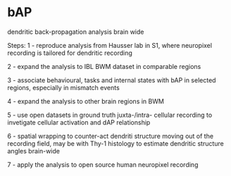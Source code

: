 # bAP  
dendritic back-propagation analysis brain wide

Steps:
1 - reproduce analysis from Hausser lab in S1, where neuropixel recording is tailored for dendritic recording

2 - expand the analysis to IBL BWM dataset in comparable regions

3 - associate behavioural, tasks and internal states with bAP in selected regions, especially in mismatch events

4 - expand the analysis to other brain regions in BWM

5 - use open datasets in ground truth juxta-/intra- cellular recording to invetigate cellular activation and dAP relationship

6 - spatial wrapping to counter-act dendriti structure moving out of the recording field, 
    may be with Thy-1 histology to estimate dendritic structure angles brain-wide

7 - apply the analysis to open source human neuropixel recording 
